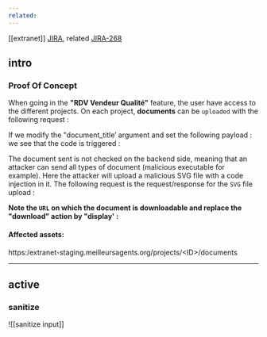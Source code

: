 ```yaml
---
related:
---
```

[[extranet]]
[JIRA](https://avivgroup.atlassian.net/browse/LUNA-247), related [JIRA-268](https://avivgroup.atlassian.net/browse/LUNA-268)


## intro

### Proof Of Concept

When going in the **"RDV Vendeur Qualité"** feature, the user have access to the different projects. On each project, **documents** can be `uploaded` with the following request :

If we modify the "document_title’ argument and set the following payload : <script>alert('XSS intitle')</script> we see that the code is triggered :

The document sent is not checked on the backend side, meaning that an attacker can send all types of document (malicious executable for example). Here the attacker will upload a malicious SVG file with a code injection in it. The following request is the request/response for the `SVG` file upload :

**Note the `URL` on which the document is downloadable and replace the "download" action by "display' :**

#### Affected assets:
https:/extranet-staging.meilleursagents.org/projects/\<ID\>/documents

---

## active

### sanitize

![[sanitize input]]
